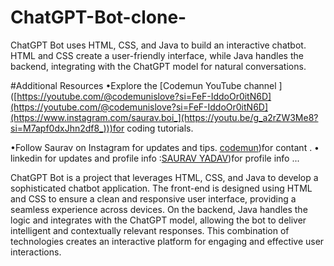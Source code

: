 # ChatGPT-Bot-clone-
ChatGPT Bot uses HTML, CSS, and Java to build an interactive chatbot. HTML and CSS create a user-friendly interface, while Java handles the backend, integrating with the ChatGPT model for natural conversations.


#Additional Resources
•Explore the [Codemun YouTube channel ]([https://youtube.com/@codemunislove?si=FeF-IddoOr0itN6D](https://youtube.com/@codemunislove?si=FeF-IddoOr0itN6D](https://www.instagram.com/saurav.boi_](https://youtu.be/g_a2rZW3Me8?si=M7apf0dxJhn2df8_)))for coding tutorials.

•Follow Saurav on Instagram  for updates and tips.
[codemun]([[https://youtube.com/@codemunislove?si=FeF-IddoOr0itN6D](https://www.instagram.com/saurav.boi_](https://youtu.be/g_a2rZW3Me8?si=M7apf0dxJhn2df8_))))for contant .
• linkedin for updates and profile info  :[SAURAV YADAV]([https://youtube.com/@codemunislove?si=FeF-IddoOr0itN6D](https://www.instagram.com/saurav.boi_)))for profile info  ...




ChatGPT Bot is a project that leverages HTML, CSS, and Java to develop a sophisticated chatbot application. The front-end is designed using HTML and CSS to ensure a clean and responsive user interface, providing a seamless experience across devices. On the backend, Java handles the logic and integrates with the ChatGPT model, allowing the bot to deliver intelligent and contextually relevant responses. This combination of technologies creates an interactive platform for engaging and effective user interactions.
